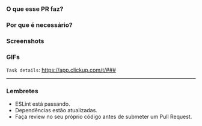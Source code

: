### O que esse PR faz?

### Por que é necessário?

### Screenshots

### GIFs

`Task details`: https://app.clickup.com/t/###

---

### Lembretes

- ESLint está passando.
- Dependências estão atualizadas.
- Faça review no seu próprio código antes de submeter um Pull Request.
